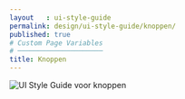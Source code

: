 ```yaml
---
layout   : ui-style-guide
permalink: design/ui-style-guide/knoppen/
published: true
# Custom Page Variables
# ─────────────────────
title: Knoppen
---
```


<img src="{{ '/assets/img/UI/UI_guide_buttons.png' | relative_url }}" title="UI Style Guide voor knoppen">

